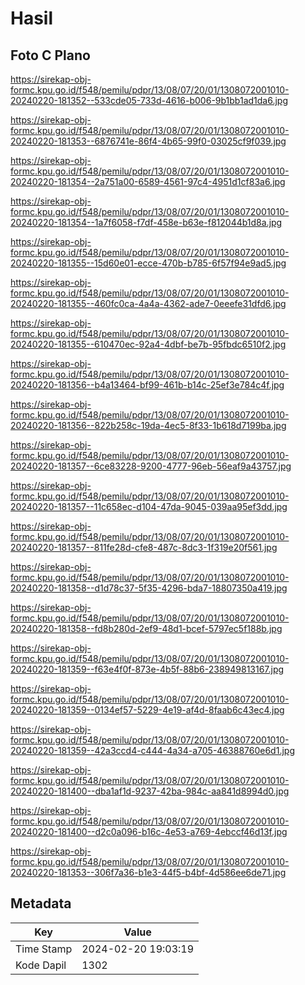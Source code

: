 # Hasil

## Foto C Plano

https://sirekap-obj-formc.kpu.go.id/f548/pemilu/pdpr/13/08/07/20/01/1308072001010-20240220-181352--533cde05-733d-4616-b006-9b1bb1ad1da6.jpg

https://sirekap-obj-formc.kpu.go.id/f548/pemilu/pdpr/13/08/07/20/01/1308072001010-20240220-181353--6876741e-86f4-4b65-99f0-03025cf9f039.jpg

https://sirekap-obj-formc.kpu.go.id/f548/pemilu/pdpr/13/08/07/20/01/1308072001010-20240220-181354--2a751a00-6589-4561-97c4-4951d1cf83a6.jpg

https://sirekap-obj-formc.kpu.go.id/f548/pemilu/pdpr/13/08/07/20/01/1308072001010-20240220-181354--1a7f6058-f7df-458e-b63e-f812044b1d8a.jpg

https://sirekap-obj-formc.kpu.go.id/f548/pemilu/pdpr/13/08/07/20/01/1308072001010-20240220-181355--15d60e01-ecce-470b-b785-6f57f94e9ad5.jpg

https://sirekap-obj-formc.kpu.go.id/f548/pemilu/pdpr/13/08/07/20/01/1308072001010-20240220-181355--460fc0ca-4a4a-4362-ade7-0eeefe31dfd6.jpg

https://sirekap-obj-formc.kpu.go.id/f548/pemilu/pdpr/13/08/07/20/01/1308072001010-20240220-181355--610470ec-92a4-4dbf-be7b-95fbdc6510f2.jpg

https://sirekap-obj-formc.kpu.go.id/f548/pemilu/pdpr/13/08/07/20/01/1308072001010-20240220-181356--b4a13464-bf99-461b-b14c-25ef3e784c4f.jpg

https://sirekap-obj-formc.kpu.go.id/f548/pemilu/pdpr/13/08/07/20/01/1308072001010-20240220-181356--822b258c-19da-4ec5-8f33-1b618d7199ba.jpg

https://sirekap-obj-formc.kpu.go.id/f548/pemilu/pdpr/13/08/07/20/01/1308072001010-20240220-181357--6ce83228-9200-4777-96eb-56eaf9a43757.jpg

https://sirekap-obj-formc.kpu.go.id/f548/pemilu/pdpr/13/08/07/20/01/1308072001010-20240220-181357--11c658ec-d104-47da-9045-039aa95ef3dd.jpg

https://sirekap-obj-formc.kpu.go.id/f548/pemilu/pdpr/13/08/07/20/01/1308072001010-20240220-181357--811fe28d-cfe8-487c-8dc3-1f319e20f561.jpg

https://sirekap-obj-formc.kpu.go.id/f548/pemilu/pdpr/13/08/07/20/01/1308072001010-20240220-181358--d1d78c37-5f35-4296-bda7-18807350a419.jpg

https://sirekap-obj-formc.kpu.go.id/f548/pemilu/pdpr/13/08/07/20/01/1308072001010-20240220-181358--fd8b280d-2ef9-48d1-bcef-5797ec5f188b.jpg

https://sirekap-obj-formc.kpu.go.id/f548/pemilu/pdpr/13/08/07/20/01/1308072001010-20240220-181359--f63e4f0f-873e-4b5f-88b6-238949813167.jpg

https://sirekap-obj-formc.kpu.go.id/f548/pemilu/pdpr/13/08/07/20/01/1308072001010-20240220-181359--0134ef57-5229-4e19-af4d-8faab6c43ec4.jpg

https://sirekap-obj-formc.kpu.go.id/f548/pemilu/pdpr/13/08/07/20/01/1308072001010-20240220-181359--42a3ccd4-c444-4a34-a705-46388760e6d1.jpg

https://sirekap-obj-formc.kpu.go.id/f548/pemilu/pdpr/13/08/07/20/01/1308072001010-20240220-181400--dba1af1d-9237-42ba-984c-aa841d8994d0.jpg

https://sirekap-obj-formc.kpu.go.id/f548/pemilu/pdpr/13/08/07/20/01/1308072001010-20240220-181400--d2c0a096-b16c-4e53-a769-4ebccf46d13f.jpg

https://sirekap-obj-formc.kpu.go.id/f548/pemilu/pdpr/13/08/07/20/01/1308072001010-20240220-181353--306f7a36-b1e3-44f5-b4bf-4d586ee6de71.jpg


## Metadata

| Key        | Value               |
| ---------- | ------------------- |
| Time Stamp | 2024-02-20 19:03:19 |
| Kode Dapil | 1302                |



